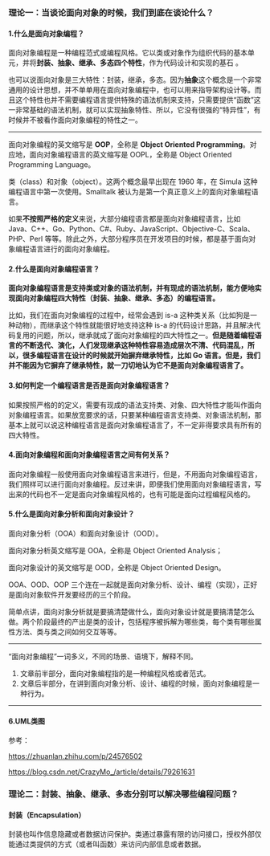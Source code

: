 ### 理论一：当谈论面向对象的时候，我们到底在谈论什么？

#### 1.什么是面向对象编程？

面向对象编程是一种编程范式或编程风格。它以类或对象作为组织代码的基本单元，并将**封装、抽象、继承、多态四个特性**，作为代码设计和实现的基石 。

也可以说面向对象是三大特性：封装，继承，多态。因为**抽象**这个概念是一个非常通用的设计思想，并不单单用在面向对象编程中，也可以用来指导架构设计等。而且这个特性也并不需要编程语言提供特殊的语法机制来支持，只需要提供“函数”这一非常基础的语法机制，就可以实现抽象特性、所以，它没有很强的“特异性”，有时候并不被看作面向对象编程的特性之一。

----

面向对象编程的英文缩写是 **OOP**，全称是 **Object Oriented Programming**。对应地，面向对象编程语言的英文缩写是 OOPL，全称是 Object Oriented Programming Language。

类（class）和对象（object）。这两个概念最早出现在 1960 年，在 Simula 这种编程语言中第一次使用。Smalltalk 被认为是第一个真正意义上的面向对象编程语言。

如果**不按照严格的定义**来说，大部分编程语言都是面向对象编程语言，比如 Java、C++、Go、Python、C#、Ruby、JavaScript、Objective-C、Scala、PHP、Perl 等等。除此之外，大部分程序员在开发项目的时候，都是基于面向对象编程语言进行的面向对象编程。

#### 2.什么是面向对象编程语言？

**面向对象编程语言是支持类或对象的语法机制，并有现成的语法机制，能方便地实现面向对象编程四大特性（封装、抽象、继承、多态）的编程语言。**

比如，我们在面向对象编程的过程中，经常会遇到 is-a 这种类关系（比如狗是一种动物），而继承这个特性就能很好地支持这种 is-a 的代码设计思路，并且解决代码复用的问题，所以，继承就成了面向对象编程的四大特性之一。**但是随着编程语言的不断迭代、演化，人们发现继承这种特性容易造成层次不清、代码混乱，**所以，很多编程语言在设计的时候就开始**摒弃继承特性，比如 Go 语言。但是，我们并不能因为它摒弃了继承特性，就一刀切地认为它不是面向对象编程语言了。**

#### 3.如何判定一个编程语言是否是面向对象编程语言？

如果按照严格的的定义，需要有现成的语法支持类、对象、四大特性才能叫作面向对象编程语言。如果放宽要求的话，只要某种编程语言支持类、对象语法机制，那基本上就可以说这种编程语言是面向对象编程语言了，不一定非得要求具有所有的四大特性。

#### 4.面向对象编程和面向对象编程语言之间有何关系？

面向对象编程一般使用面向对象编程语言来进行，但是，不用面向对象编程语言，我们照样可以进行面向对象编程。反过来讲，即便我们使用面向对象编程语言，写出来的代码也不一定是面向对象编程风格的，也有可能是面向过程编程风格的。

#### 5.什么是面向对象分析和面向对象设计？

面向对象分析（OOA）和面向对象设计（OOD）。

面向对象分析英文缩写是 OOA，全称是 Object Oriented Analysis；

面向对象设计的英文缩写是 OOD，全称是 Object Oriented Design。

OOA、OOD、OOP 三个连在一起就是面向对象分析、设计、编程（实现），正好是面向对象软件开发要经历的三个阶段。

简单点讲，面向对象分析就是要搞清楚做什么，面向对象设计就是要搞清楚怎么做。两个阶段最终的产出是类的设计，包括程序被拆解为哪些类，每个类有哪些属性方法、类与类之间如何交互等等。

-----

“面向对象编程”一词多义，不同的场景、语境下，解释不同。

1. 文章前半部分，面向对象编程指的是一种编程风格或者范式。
2. 文章后半部分，在讲到面向对象分析、设计、编程的时候，面向对象编程是一种行为。

---

#### 6.UML类图

参考：

https://zhuanlan.zhihu.com/p/24576502

https://blog.csdn.net/CrazyMo_/article/details/79261631

### 理论二：封装、抽象、继承、多态分别可以解决哪些编程问题？

#### 封装（Encapsulation）

封装也叫作信息隐藏或者数据访问保护。类通过暴露有限的访问接口，授权外部仅能通过类提供的方式（或者叫函数）来访问内部信息或者数据。

